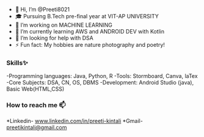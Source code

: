 - 👋 Hi, I’m @Preeti8021
- 🎓 Pursuing B.Tech pre-final year at VIT-AP UNIVERSITY
- 🔭 I’m working on MACHINE LEARNING
- 🌱 I’m currently learning AWS and ANDROID DEV with Kotlin
- 🤔 I’m looking for help with DSA
- ⚡ Fun fact: My hobbies are nature photography and poetry!

### Skills✨
-Programming languages: Java, Python, R 
-Tools: Stormboard, Canva, laTex
-Core Subjects: DSA, CN, OS, DBMS 
-Development: Android Studio (java), Basic Web(HTML,CSS)

### How to reach me 📫
*Linkedin- www.linkedin.com/in/preeti-kintali
*Gmail- preetikintali@gmail.com


<!--
**Preeti8021/Preeti8021** is a ✨ _special_ ✨ repository because its `README.md` (this file) appears on your GitHub profile.

Here are some ideas to get you started:


-->
